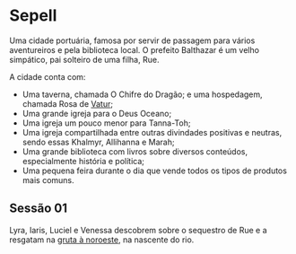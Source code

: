 # Sepell

Uma cidade portuária, famosa por servir de passagem para vários aventureiros e pela biblioteca local. O prefeito Balthazar é um velho simpático, pai solteiro de uma filha, Rue.

A cidade conta com:

* Uma taverna, chamada O Chifre do Dragão; e uma hospedagem, chamada Rosa de [Vatur](https://drive.google.com/file/d/1J2zcetbjedUHTGTudo2SqApTUgFzl5kM/view?usp=sharing "Vatur é o Deus Menor das Caçadas (Fan made)");
* Uma grande igreja para o Deus Oceano;
* Uma igreja um pouco menor para Tanna-Toh;
* Uma igreja compartilhada entre outras divindades positivas e neutras, sendo essas Khalmyr, Allihanna e Marah;
* Uma grande biblioteca com livros sobre diversos conteúdos, especialmente história e política;
* Uma pequena feira durante o dia que vende todos os tipos de produtos mais comuns.

## Sessão 01
Lyra, Iaris, Luciel e Venessa descobrem sobre o sequestro de Rue e a resgatam na [gruta à noroeste](../Outros/Gruta_de_Sequestradores.md), na nascente do rio.

